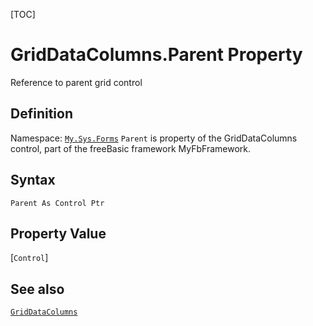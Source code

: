 [TOC]
# GridDataColumns.Parent Property
Reference to parent grid control
## Definition
Namespace: [`My.Sys.Forms`](My.Sys.Forms.md)
`Parent` is property of the GridDataColumns control, part of the freeBasic framework MyFbFramework.
## Syntax
```freeBasic
Parent As Control Ptr
```
## Property Value
[`Control`]
## See also
[`GridDataColumns`](GridDataColumns.md)
